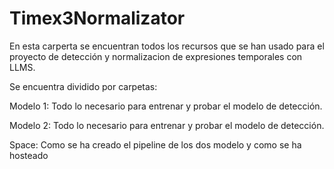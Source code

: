 # Timex3Normalizator
En esta carperta se encuentran todos los recursos que se han usado para el proyecto de detección y normalizacion de expresiones temporales con LLMS.

Se encuentra dividido por carpetas:

Modelo 1: Todo lo necesario para entrenar y probar el modelo de detección.

Modelo 2: Todo lo necesario para entrenar y probar el modelo de detección.

Space: Como se ha creado el pipeline de los dos modelo y como se ha hosteado
